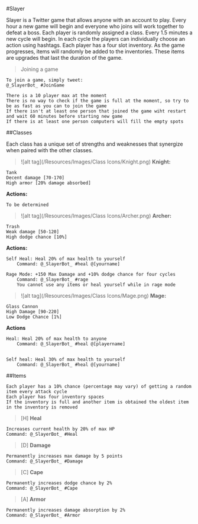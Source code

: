 #Slayer

Slayer is a Twitter game that allows anyone with an account to play. Every hour a new game will begin and everyone who joins will work together to defeat a boss. Each player is randomly assigned a class. Every 1.5 minutes a new cycle will begin. In each cycle the players can individually choose an action using hashtags. Each player has a four slot inventory. As the game progresses, items will randomly be added to the inventories. These items are upgrades that last the duration of the game.


>Joining a game

	To join a game, simply tweet:
	@_SlayerBot_ #JoinGame

	There is a 10 player max at the moment
	There is no way to check if the game is full at the moment, so try to be as fast as you can to join the game
	If there isn't at least one person that joined the game wiht restart and wait 60 minutes before starting new game
	If there is at least one person computers will fill the empty spots


##Classes

Each class has a unique set of strengths and weaknesses that synergize when paired with the other classes.


>![alt tag](/Resources/Images/Class Icons/Knight.png) **Knight:**

	Tank
	Decent damage [70-170]
	High armor [20% damage absorbed]

**Actions:**


	To be determined




>![alt tag](/Resources/Images/Class Icons/Archer.png) **Archer:**

	Trash
	Weak damage [50-120]
	High dodge chance [10%]




**Actions:**

	Self Heal: Heal 20% of max health to yourself
		Command: @_SlayerBot_ #heal @[yourname]
		
	Rage Mode: +150 Max Damage and +10% dodge chance for four cycles
		Command: @_SlayerBot_ #rage
		You cannot use any items or heal yourself while in rage mode
		





>![alt tag](/Resources/Images/Class Icons/Mage.png)  **Mage:**

	Glass Cannon
	High Damage [90-220]
	Low Dodge Chance [1%]

**Actions**

	Heal: Heal 20% of max health to anyone
		Command: @_SlayerBot_ #heal @[playername]


	Self heal: Heal 30% of max health to yourself
		Command: @_SlayerBot_ #heal @[yourname]





##Items

	Each player has a 10% chance (percentage may vary) of getting a random item every attack cycle
	Each player has four inventory spaces
	If the inventory is full and another item is obtained the oldest item in the inventory is removed

>[H] **Heal**

	Increases current health by 20% of max HP
	Command: @_SlayerBot_ #Heal



>[D] **Damage**

	Permanently increases max damage by 5 points
	Command: @_SlayerBot_ #Damage



>[C] **Cape**

	Permanently increases dodge chance by 2%
	Command: @_SlayerBot_ #Cape



>[A] **Armor**

	Permanently increases damage absorption by 2%
	Command: @_SlayerBot_ #Armor
